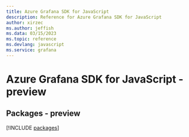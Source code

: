 ```yaml
---
title: Azure Grafana SDK for JavaScript
description: Reference for Azure Grafana SDK for JavaScript
author: xirzec
ms.author: jeffish
ms.data: 03/15/2023
ms.topic: reference
ms.devlang: javascript
ms.service: grafana
---
```

# Azure Grafana SDK for JavaScript - preview
## Packages - preview
[!INCLUDE [packages](grafana-index.md)]